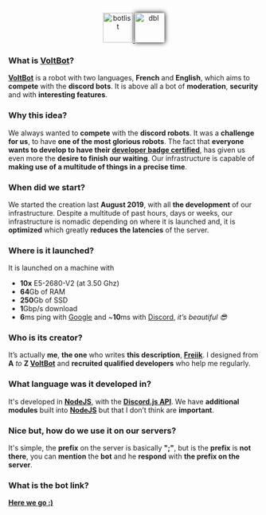
<p align="center">
  <a href="https://botlist.space/bot/699534920271265812">
    <img height="60" alt="botlist" src="https://botlist.space/img/logo.svg" target="_blank" />
  </a>
  <a href="https://top.gg/bot/699534920271265812">
    <img height="60" alt="dbl" src="https://top.gg/images/dblnewtrans.png" target="_blank" style="-webkit-box-shadow: 0px 0px 9px 0px rgba(0,0,0,1);-moz-box-shadow: 0px 0px 9px 0px rgba(0,0,0,1);box-shadow: 0px 0px 9px 0px rgba(0,0,0,1);" />
  </a>
</p>

### What is [VoltBot](https://voltbot.xyz)?

**[VoltBot](https://voltbot.xyz)** is a robot with two languages, **French** and **English**, which aims to **compete** with the **discord bots**. It is above all a bot of **moderation**, **security** and with **interesting features**.

### Why this idea?

We always wanted to **compete** with the **discord robots**. It was a **challenge for us**, to have **one of the most glorious robots**. The fact that **everyone wants to develop to have their [developer badge certified](https://support.discord.com/hc/en-us/articles/360040720412)**, has given us even more the **desire to finish our waiting**. Our infrastructure is capable of **making use of a multitude of things in a precise time**.

### When did we start?

We started the creation last **August 2019**, with all **the development** of our infrastructure. Despite a multitude of past hours, days or weeks, our infrastructure is nomadic depending on where it is launched and, it is **optimized** which greatly **reduces the latencies** of the server.

### Where is it launched?

It is launched on a machine with
* **10x** E5-2680-V2 (at 3.50 Ghz)
* **64**Gb of RAM
* **250**Gb of SSD 
* **1**Gbp/s download
* **6**ms ping with [Google](https://google.com) and ~**10**ms with [Discord](https://discord.com), *it’s beautiful 😎*

### Who is its creator?
It’s actually **me**, **the one** who writes **this description**, **[Freiik](https://freiik.com)**. I designed from **A** *to* **Z [VoltBot](https://voltbot.xyz)** and **recruited qualified developers** who help me regularly.

### What language was it developed in?
It's developed in **[NodeJS](https://node.js.org)**, with the [**Discord.js API**](https://github.com/discordjs/discord.js). We have **additional modules** built into **[NodeJS](https://node.js.org)** but that I don’t think are **important**.

### Nice but, how do we use it on our servers?
It's simple, the **prefix** on the server is basically **";"**, but is the **prefix** is **not there**, you can **mention** the **bot** and he **respond** with **the prefix on the server**.

### What is the bot link?
**[Here we go :)](https://voltbot.xyz/add)**
